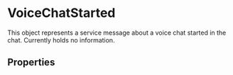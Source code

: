 # VoiceChatStarted	

This object represents a service message about a voice chat started in the chat. Currently holds no information.	

## Properties	


